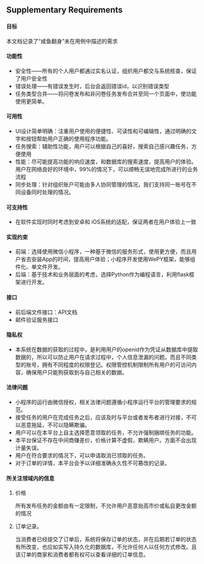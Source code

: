 ## Supplementary Requirements

#### 目标

本文档记录了“咸鱼翻身”未在用例中描述的需求

#### 功能性

* 安全性——所有的个人用户都通过实名认证，组织用户都交与系统核查，保证了用户安全性
* 错误处理——有错误发生时，后台会返回错误id，以识别错误类型
* 任务类型合并——将问卷发布和非问卷任务发布合并至同一个页面中，使功能使用更简单。

#### 可用性

* UI设计简单明确：注重用户使用的便捷性、可读性和可编辑性，通过明确的文字和按钮帮助用户正确的使用程序功能。
* 任务搜索：辅助性功能，用户可以根据自己的喜好，搜索自己感兴趣任务，方便使用
* 性能：尽可能提高功能的响应速度，和数据库的搜索速度，提高用户的体验。用户在网络良好的环境中，99%的情况下，可以顺畅无误地完成所进行的业务流程
* 同步处理：针对组织账户可能由多人协同管理的情况，我们支持同一账号在不同设备同时处理的情况。

#### 可支持性

* 在软件实现时同时考虑到安卓和 iOS系统的适配，保证两者在用户体验上一致

#### 实现约束

- 前端：选择使用微信小程序，一种基于微信的服务形式，使用更方便，而且用户省去安装App的时间，提高用户体验；小程序开发使用WePY框架，能够组件化、单文件开发。
- 后端：基于技术和业务层面的考虑，选择Python作为编程语言，利用flask框架进行开发。

#### 接口

* 前后端文件接口：API文档
* 邮件验证服务接口

#### 隐私权

* 本系统在数据的获取的过程中，是利用用户的openid作为凭证从数据库中提取数据的，所以可以防止用户在请求过程中，个人信息泄漏的问题。而且不同类型的账号，拥有不同程度的权限登记。权限管控机制限制所有用户的可访问内容，确保用户只能狗获取到与自己相关的数据。

#### 法律问题

* 小程序的运行由微信授权，相关法律问题遵循小程序运行平台的管理要求的规范。
* 接受任务的用户在完成任务之后，应该及时与平台或者发布者进行对接，不可以恶意拖延，不可以隐瞒欺骗。
* 用户可以在本平台上自主选择愿意领取的任务，不允许强制捆绑任务的功能。
* 本平台保证不存在中间商赚差价，价格计算不虚假，欺瞒用户。方面不会出现计量失误。
* 用户在符合要求的情况下，可以申请取消已领取的任务。
* 对于订单的详情，本平台会予以详细准确永久性不可篡改的记录。

#### 所关注领域内的信息

1. 价格

   所有发布任务的金额由有一定限制，不允许用户恶意抬高市价或私自更改金额的情况

2. 订单记录。

   当消费者已经提交了订单后，系统将保存订单的状态，并在后期若订单的状态有所改变，也应如实写入持久化的数据库，不允许任何人以任何方式修改。且该订单的商家和消费者都有权可以查看详细的订单信息。